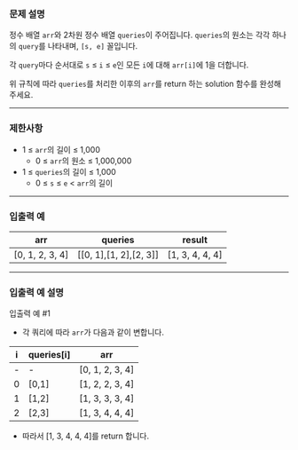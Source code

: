 ### **문제 설명**

정수 배열 `arr`와 2차원 정수 배열 `queries`이 주어집니다. `queries`의 원소는 각각 하나의 `query`를 나타내며, `[s, e]` 꼴입니다.

각 `query`마다 순서대로 `s` ≤ `i` ≤ `e`인 모든 `i`에 대해 `arr[i]`에 1을 더합니다.

위 규칙에 따라 `queries`를 처리한 이후의 `arr`를 return 하는 solution 함수를 완성해 주세요.

---

### 제한사항

- 1 ≤ `arr`의 길이 ≤ 1,000
    - 0 ≤ `arr`의 원소 ≤ 1,000,000
- 1 ≤ `queries`의 길이 ≤ 1,000
    - 0 ≤ `s` ≤ `e` < `arr`의 길이

---

### 입출력 예

| arr | queries | result |
| --- | --- | --- |
| [0, 1, 2, 3, 4] | [[0, 1],[1, 2],[2, 3]] | [1, 3, 4, 4, 4] |

---

### 입출력 예 설명

입출력 예 #1

- 각 쿼리에 따라 `arr`가 다음과 같이 변합니다.

| i | queries[i] | arr |
| --- | --- | --- |
| - | - | [0, 1, 2, 3, 4] |
| 0 | [0,1] | [1, 2, 2, 3, 4] |
| 1 | [1,2] | [1, 3, 3, 3, 4] |
| 2 | [2,3] | [1, 3, 4, 4, 4] |
- 따라서 [1, 3, 4, 4, 4]를 return 합니다.